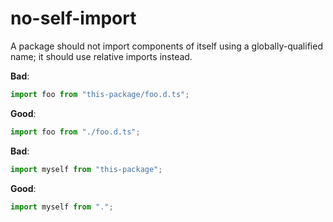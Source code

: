 # no-self-import

A package should not import components of itself using a globally-qualified name; it should use relative imports instead.

**Bad**:

```ts
import foo from "this-package/foo.d.ts";
```

**Good**:

```ts
import foo from "./foo.d.ts";
```

**Bad**:

```ts
import myself from "this-package";
```

**Good**:

```ts
import myself from ".";
```
